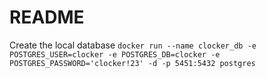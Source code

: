# README

Create the local database
```docker run --name clocker_db -e POSTGRES_USER=clocker -e POSTGRES_DB=clocker -e POSTGRES_PASSWORD='clocker!23' -d -p 5451:5432 postgres```
